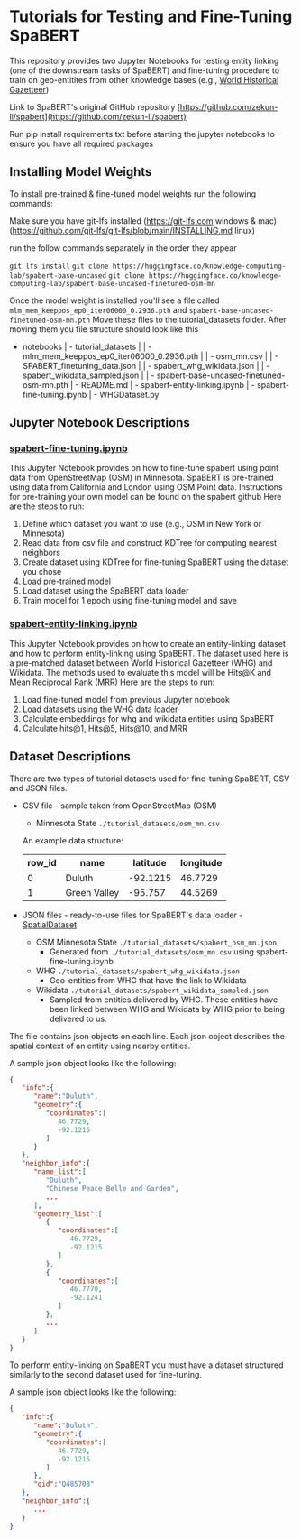 # Tutorials for Testing and Fine-Tuning SpaBERT

This repository provides two Jupyter Notebooks for testing entity linking (one of the downstream tasks of SpaBERT) and fine-tuning procedure to train on geo-entitites from other knowledge bases (e.g., [World Historical Gazetteer](https://whgazetteer.org/))

Link to SpaBERT's original GitHub repository [https://github.com/zekun-li/spabert](https://github.com/zekun-li/spabert)

Run pip install requirements.txt before starting the jupyter notebooks to ensure you have all required packages

## Installing Model Weights

To install pre-trained & fine-tuned model weights run the following commands:

Make sure you have git-lfs installed (https://git-lfs.com windows & mac) (https://github.com/git-lfs/git-lfs/blob/main/INSTALLING.md linux)

run the follow commands separately in the order they appear

`git lfs install`
`git clone https://huggingface.co/knowledge-computing-lab/spabert-base-uncased`
`git clone https://huggingface.co/knowledge-computing-lab/spabert-base-uncased-finetuned-osm-mn`

Once the model weight is installed you'll see a file called `mlm_mem_keeppos_ep0_iter06000_0.2936.pth` and `spabert-base-uncased-finetuned-osm-mn.pth`
Move these files to the tutorial_datasets folder. After moving them you file structure should look like this
- notebooks
  | - tutorial_datasets
  |   | - mlm_mem_keeppos_ep0_iter06000_0.2936.pth
  |   | - osm_mn.csv
  |   | - SPABERT_finetuning_data.json
  |   | - spabert_whg_wikidata.json
  |   | - spabert_wikidata_sampled.json
  |   | - spabert-base-uncased-finetuned-osm-mn.pth
  | - README.md
  | - spabert-entity-linking.ipynb
  | - spabert-fine-tuning.ipynb
  | - WHGDataset.py

## Jupyter Notebook Descriptions

### [spabert-fine-tuning.ipynb](https://github.com/Jina-Kim/spabert-tutorials/blob/main/spabert-fine-tuning.ipynb)
This Jupyter Notebook provides on how to fine-tune spabert using point data from OpenStreetMap (OSM) in Minnesota. SpaBERT is pre-trained using data from California and London using OSM Point data. Instructions for pre-training your own model can be found on the spabert github
Here are the steps to run:

1. Define which dataset you want to use (e.g., OSM in New York or Minnesota)
2. Read data from csv file and construct KDTree for computing nearest neighbors
3. Create dataset using KDTree for fine-tuning SpaBERT using the dataset you chose
4. Load pre-trained model
5. Load dataset using the SpaBERT data loader
6. Train model for 1 epoch using fine-tuning model and save

### [spabert-entity-linking.ipynb](https://github.com/Jina-Kim/spabert-tutorials/blob/main/spabert-entity-linking.ipynb)
This Jupyter Notebook provides on how to create an entity-linking dataset and how to perform entity-linking using SpaBERT. The dataset used here is a pre-matched dataset between World Historical Gazetteer (WHG) and Wikidata. The methods used to evaluate this model will be Hits@K and Mean Reciprocal Rank (MRR)
Here are the steps to run:

1. Load fine-tuned model from previous Jupyter notebook
2. Load datasets using the WHG data loader
3. Calculate embeddings for whg and wikidata entities using SpaBERT
4. Calculate hits@1, Hits@5, Hits@10, and MRR 

## Dataset Descriptions

There are two types of tutorial datasets used for fine-tuning SpaBERT, CSV and JSON files.

- CSV file - sample taken from OpenStreetMap (OSM)
    - Minnesota State `./tutorial_datasets/osm_mn.csv`

    An example data structure:
  
    | row_id | name | latitude | longitude |
    | ------ | ---- | -------- | --------- |
    |    0   | Duluth | -92.1215 | 46.7729 |
    |    1   | Green Valley | -95.757 | 44.5269 | 

- JSON files - ready-to-use files for SpaBERT's data loader - [SpatialDataset](../datasets/dataset_loader.py)
    - OSM Minnesota State `./tutorial_datasets/spabert_osm_mn.json`
      - Generated from `./tutorial_datasets/osm_mn.csv` using spabert-fine-tuning.ipynb
    - WHG `./tutorial_datasets/spabert_whg_wikidata.json`
      - Geo-entities from WHG that have the link to Wikidata
    - Wikidata `./tutorial_datasets/spabert_wikidata_sampled.json`
      - Sampled from entities delivered by WHG. These entities have been linked between WHG and Wikidata by WHG prior to being delivered to us.
    
    
The file contains json objects on each line. Each json object describes the spatial context of an entity using nearby entities.

A sample json object looks like the following:
    
```json
{
   "info":{
      "name":"Duluth",
      "geometry":{
         "coordinates":[
            46.7729,
            -92.1215
         ]
      }
   },
   "neighbor_info":{
      "name_list":[
         "Duluth",
         "Chinese Peace Belle and Garden",
         ...
      ],
      "geometry_list":[
         {
            "coordinates":[
               46.7729,
               -92.1215
            ]
         },
         {
            "coordinates":[
               46.7770,
               -92.1241
            ]
         },
         ...
      ]
   }
}
```

To perform entity-linking on SpaBERT you must have a dataset structured similarly to the second dataset used for fine-tuning. 

A sample json object looks like the following: 


```json
{
   "info":{
      "name":"Duluth",
      "geometry":{
         "coordinates":[
            46.7729,
            -92.1215
         ]
      },
      "qid":"Q485708"
   },
   "neighbor_info":{
      ...
   }
}
```